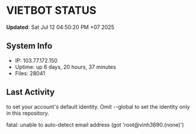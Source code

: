 # VIETBOT STATUS
**Updated**: Sat Jul 12 04:50:20 PM +07 2025

## System Info
- IP: 103.77.172.150
- Uptime: up 6 days, 20 hours, 37 minutes
- Files: 28041

## Last Activity

to set your account's default identity.
Omit --global to set the identity only in this repository.

fatal: unable to auto-detect email address (got 'root@vinh3690.(none)')
